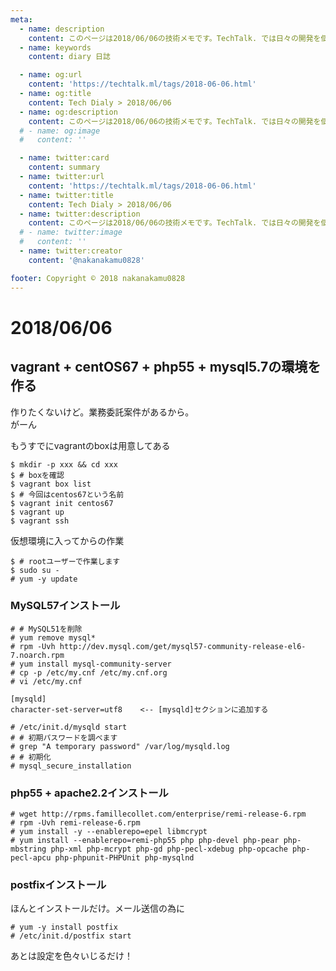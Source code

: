 ```yaml
---
meta:
  - name: description
    content: このページは2018/06/06の技術メモです。TechTalk. では日々の開発を個人メモとして残しています。将来に向けて技術ノウハウを蓄積することを目的とします。
  - name: keywords
    content: diary 日誌

  - name: og:url
    content: 'https://techtalk.ml/tags/2018-06-06.html'
  - name: og:title
    content: Tech Dialy > 2018/06/06
  - name: og:description
    content: このページは2018/06/06の技術メモです。TechTalk. では日々の開発を個人メモとして残しています。将来に向けて技術ノウハウを蓄積することを目的とします。
  # - name: og:image
  #   content: ''

  - name: twitter:card
    content: summary
  - name: twitter:url
    content: 'https://techtalk.ml/tags/2018-06-06.html'
  - name: twitter:title
    content: Tech Dialy > 2018/06/06
  - name: twitter:description
    content: このページは2018/06/06の技術メモです。TechTalk. では日々の開発を個人メモとして残しています。将来に向けて技術ノウハウを蓄積することを目的とします。
  # - name: twitter:image
  #   content: ''
  - name: twitter:creator
    content: '@nakanakamu0828'

footer: Copyright © 2018 nakanakamu0828
---
```

# 2018/06/06
## vagrant + centOS67 + php55 + mysql5.7の環境を作る

作りたくないけど。業務委託案件があるから。  
がーん

もうすでにvagrantのboxは用意してある
```
$ mkdir -p xxx && cd xxx
$ # boxを確認
$ vagrant box list
$ # 今回はcentos67という名前
$ vagrant init centos67
$ vagrant up
$ vagrant ssh
```

仮想環境に入ってからの作業

```
$ # rootユーザーで作業します
$ sudo su -
# yum -y update
```

### MySQL57インストール
```
# # MySQL51を削除
# yum remove mysql*
# rpm -Uvh http://dev.mysql.com/get/mysql57-community-release-el6-7.noarch.rpm
# yum install mysql-community-server
# cp -p /etc/my.cnf /etc/my.cnf.org
# vi /etc/my.cnf

[mysqld]
character-set-server=utf8    <-- [mysqld]セクションに追加する

# /etc/init.d/mysqld start
# # 初期パスワードを調べます
# grep "A temporary password" /var/log/mysqld.log
# # 初期化
# mysql_secure_installation
```


### php55 + apache2.2インストール
```
# wget http://rpms.famillecollet.com/enterprise/remi-release-6.rpm
# rpm -Uvh remi-release-6.rpm
# yum install -y --enablerepo=epel libmcrypt
# yum install --enablerepo=remi-php55 php php-devel php-pear php-mbstring php-xml php-mcrypt php-gd php-pecl-xdebug php-opcache php-pecl-apcu php-phpunit-PHPUnit php-mysqlnd
```

### postfixインストール

ほんとインストールだけ。メール送信の為に
```
# yum -y install postfix
# /etc/init.d/postfix start
```



あとは設定を色々いじるだけ！